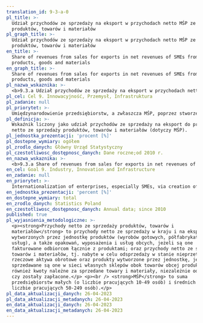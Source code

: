 ```yaml
---
translation_id: 9-3-a-0
pl_title: >-
  Udział przychodów ze sprzedaży na eksport w przychodach netto MŚP ze sprzedaży
  produktów, towarów i materiałów
pl_graph_title: >-
  Udział przychodów ze sprzedaży na eksport w przychodach netto MŚP ze sprzedaży
  produktów, towarów i materiałów
en_title: >-
  Share of revenues from sales for exports in net revenues of SMEs from sales of
  products, goods and materials
en_graph_title: >-
  Share of revenues from sales for exports in net revenues of SMEs from sales of
  products, goods and materials
pl_nazwa_wskaznika: >-
  <b>9.3.a Udział przychodów ze sprzedaży na eksport w przychodach netto MŚP ze sprzedaży produktów, towarów i materiałów</b>
pl_cel: Cel 9. Innowacyjność, Przemysł, Infrastruktura
pl_zadanie: null
pl_priorytet: >-
  Umiędzynarodowienie przedsiębiorstw, a zwłaszcza MŚP, poprzez stworzenie instrumentów wsparcia dla polskich eksporterów i inwestorów
pl_definicja: >-
  Wskaźnik liczony jako udział przychodów ze sprzedaży na eksport do przychodów
  netto ze sprzedaży produktów, towarów i materiałów (dotyczy MŚP).
pl_jednostka_prezentacji: 'procent [%]'
pl_dostepne_wymiary: ogółem
pl_zrodlo_danych: Główny Urząd Statystyczny
pl_czestotliwosc_dostępnosc_danych: Dane roczne;od 2010 r.
en_nazwa_wskaznika: >-
  <b>9.3.a Share of revenues from sales for exports in net revenues of SMEs from sales of products, goods and materials</b>
en_cel: Goal 9. Industry, Innovation and Infrastructure
en_zadanie: null
en_priorytet: >-
  Internationalization of enterprises, especially SMEs, via creation of instruments of support for Polish exporters and investors
en_jednostka_prezentacji: 'percent [%]'
en_dostepne_wymiary: total
en_zrodlo_danych: Statistics Poland
en_czestotliwosc_dostępnosc_danych: Annual data; since 2010
published: true
pl_wyjasnienia_metodologiczne: >-
  <p><strong>Przychody netto ze sprzedaży produktów, towarów i
  materiałów</strong> to przychody netto ze sprzedaży w kraju i na eksport
  wytworzonych przez jednostkę produktów (wyrobów gotowych, półfabrykatów oraz
  usług), a także opakowań, wyposażenia i usług obcych, jeżeli są one
  fakturowane odbiorcom łącznie z produktami; oraz przychody netto ze sprzedaży
  towarów i materiałów, tj. nabyte w celu odsprzedaży w stanie nieprzetworzonym
  rzeczowe aktywa obrotowe oraz produkty wytworzone przez jednostkę, jeśli
  sprzedawane są one w sieci własnych sklepów obok towarów obcej produkcji, jak
  również kwoty należne za sprzedane towary i materiały, niezależnie od tego,
  czy zostały zapłacone.</p> <p><br /> <strong>MŚP</strong> to suma
  przedsiębiorstw małych (o liczbie pracujących 10-49 osób) i średnich (o
  liczbie pracujących 50-249 osób).</p>
pl_data_aktualizacji_danych: 26-04-2023
pl_data_aktualizacji_metadanych: 26-04-2023
en_data_aktualizacji_danych: 26-04-2023
en_data_aktualizacji_metadanych: 26-04-2023
---
```

